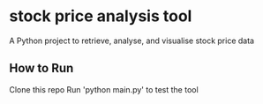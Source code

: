 # stock price analysis tool
A Python project to retrieve, analyse, and visualise stock price data
## How to Run
Clone this repo
Run 'python main.py' to test the tool
